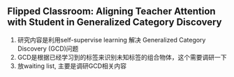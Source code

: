 ## Flipped Classroom: Aligning Teacher Attention with Student in Generalized Category Discovery
1. 研究内容是利用self-supervise learning 解决 Generalized Category Discovery (GCD)问题
2. GCD是根据已经学习到的标签来识别未知标签的组合物体，这个需要调研一下
3. 放waiting list, 主要是调研GCD相关内容